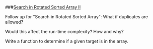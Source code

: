 ###[Search in Rotated Sorted Array II](http://leetcode.com/onlinejudge#question_81)

Follow up for "Search in Rotated Sorted Array":
What if duplicates are allowed?

Would this affect the run-time complexity? How and why?

Write a function to determine if a given target is in the array.